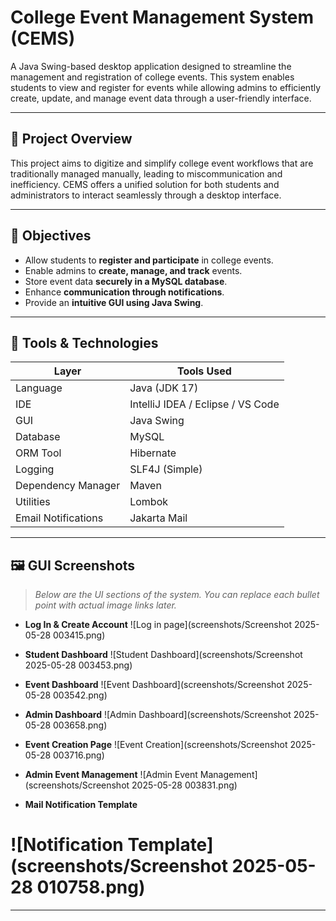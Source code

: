 # College Event Management System (CEMS)

A Java Swing-based desktop application designed to streamline the management and registration of college events. This system enables students to view and register for events while allowing admins to efficiently create, update, and manage event data through a user-friendly interface.

---

## 📌 Project Overview

This project aims to digitize and simplify college event workflows that are traditionally managed manually, leading to miscommunication and inefficiency. CEMS offers a unified solution for both students and administrators to interact seamlessly through a desktop interface.

---

## 🎯 Objectives

- Allow students to **register and participate** in college events.
- Enable admins to **create, manage, and track** events.
- Store event data **securely in a MySQL database**.
- Enhance **communication through notifications**.
- Provide an **intuitive GUI using Java Swing**.

---

## 🧰 Tools & Technologies

| Layer               | Tools Used                        |
|---------------------|-----------------------------------|
| Language            | Java (JDK 17)                     |
| IDE                 | IntelliJ IDEA / Eclipse / VS Code |
| GUI                 | Java Swing                        |
| Database            | MySQL                             |
| ORM Tool            | Hibernate                         |
| Logging             | SLF4J (Simple)                    |
| Dependency Manager  | Maven                             |
| Utilities           | Lombok                            |
| Email Notifications | Jakarta Mail                      |

---

## 🖼️ GUI Screenshots

> _Below are the UI sections of the system. You can replace each bullet point with actual image links later._

- **Log In & Create Account**
  ![Log in page](screenshots/Screenshot 2025-05-28 003415.png)


- **Student Dashboard**
  ![Student Dashboard](screenshots/Screenshot 2025-05-28 003453.png)


- **Event Dashboard**
  ![Event Dashboard](screenshots/Screenshot 2025-05-28 003542.png)


- **Admin Dashboard**
  ![Admin Dashboard](screenshots/Screenshot 2025-05-28 003658.png)


- **Event Creation Page**
  ![Event Creation](screenshots/Screenshot 2025-05-28 003716.png)


- **Admin Event Management**
  ![Admin Event Management](screenshots/Screenshot 2025-05-28 003831.png)


- **Mail Notification Template**
 # ![Notification Template](screenshots/Screenshot 2025-05-28 010758.png)
---
